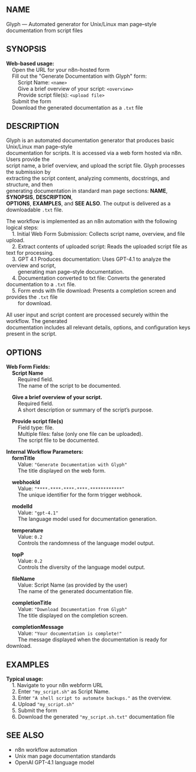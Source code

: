 ## NAME  
Glyph — Automated generator for Unix/Linux man page–style documentation from script files

## SYNOPSIS  
**Web-based usage:**  
&nbsp;&nbsp;&nbsp;&nbsp;Open the URL for your n8n-hosted form  
&nbsp;&nbsp;&nbsp;&nbsp;Fill out the "Generate Documentation with Glyph" form:  
&nbsp;&nbsp;&nbsp;&nbsp;&nbsp;&nbsp;&nbsp;&nbsp;Script Name: `<name>`  
&nbsp;&nbsp;&nbsp;&nbsp;&nbsp;&nbsp;&nbsp;&nbsp;Give a brief overview of your script: `<overview>`  
&nbsp;&nbsp;&nbsp;&nbsp;&nbsp;&nbsp;&nbsp;&nbsp;Provide script file(s): `<upload file>`  
&nbsp;&nbsp;&nbsp;&nbsp;Submit the form  
&nbsp;&nbsp;&nbsp;&nbsp;Download the generated documentation as a `.txt` file  

## DESCRIPTION  
Glyph is an automated documentation generator that produces basic Unix/Linux man page–style  
documentation for scripts. It is accessed via a web form hosted via n8n. Users provide the  
script name, a brief overview, and upload the script file. Glyph processes the submission by  
extracting the script content, analyzing comments, docstrings, and structure, and then  
generating documentation in standard man page sections: **NAME**, **SYNOPSIS**, **DESCRIPTION**,  
**OPTIONS**, **EXAMPLES**, and **SEE ALSO**. The output is delivered as a downloadable `.txt` file.  

The workflow is implemented as an n8n automation with the following logical steps:  
&nbsp;&nbsp;&nbsp;&nbsp;1. Initial Web Form Submission: Collects script name, overview, and file upload.  
&nbsp;&nbsp;&nbsp;&nbsp;2. Extract contents of uploaded script: Reads the uploaded script file as text for processing.  
&nbsp;&nbsp;&nbsp;&nbsp;3. GPT 4.1 Produces documentation: Uses GPT-4.1 to analyze the overview and script,  
&nbsp;&nbsp;&nbsp;&nbsp;&nbsp;&nbsp;&nbsp;&nbsp;generating man page–style documentation.  
&nbsp;&nbsp;&nbsp;&nbsp;4. Documentation converted to txt file: Converts the generated documentation to a `.txt` file.  
&nbsp;&nbsp;&nbsp;&nbsp;5. Form ends with file download: Presents a completion screen and provides the `.txt` file  
&nbsp;&nbsp;&nbsp;&nbsp;&nbsp;&nbsp;&nbsp;&nbsp;for download.  

All user input and script content are processed securely within the workflow. The generated  
documentation includes all relevant details, options, and configuration keys present in the script.

## OPTIONS  

**Web Form Fields:**  
&nbsp;&nbsp;&nbsp;&nbsp;**Script Name**  
&nbsp;&nbsp;&nbsp;&nbsp;&nbsp;&nbsp;&nbsp;&nbsp;Required field.  
&nbsp;&nbsp;&nbsp;&nbsp;&nbsp;&nbsp;&nbsp;&nbsp;The name of the script to be documented.  

&nbsp;&nbsp;&nbsp;&nbsp;**Give a brief overview of your script.**  
&nbsp;&nbsp;&nbsp;&nbsp;&nbsp;&nbsp;&nbsp;&nbsp;Required field.  
&nbsp;&nbsp;&nbsp;&nbsp;&nbsp;&nbsp;&nbsp;&nbsp;A short description or summary of the script’s purpose.  

&nbsp;&nbsp;&nbsp;&nbsp;**Provide script file(s)**  
&nbsp;&nbsp;&nbsp;&nbsp;&nbsp;&nbsp;&nbsp;&nbsp;Field type: file.  
&nbsp;&nbsp;&nbsp;&nbsp;&nbsp;&nbsp;&nbsp;&nbsp;Multiple files: false (only one file can be uploaded).  
&nbsp;&nbsp;&nbsp;&nbsp;&nbsp;&nbsp;&nbsp;&nbsp;The script file to be documented.  

**Internal Workflow Parameters:**  
&nbsp;&nbsp;&nbsp;&nbsp;**formTitle**  
&nbsp;&nbsp;&nbsp;&nbsp;&nbsp;&nbsp;&nbsp;&nbsp;Value: `"Generate Documentation with Glyph"`  
&nbsp;&nbsp;&nbsp;&nbsp;&nbsp;&nbsp;&nbsp;&nbsp;The title displayed on the web form.  

&nbsp;&nbsp;&nbsp;&nbsp;**webhookId**  
&nbsp;&nbsp;&nbsp;&nbsp;&nbsp;&nbsp;&nbsp;&nbsp;Value: `"****-****-****-****-************"`  
&nbsp;&nbsp;&nbsp;&nbsp;&nbsp;&nbsp;&nbsp;&nbsp;The unique identifier for the form trigger webhook.  

&nbsp;&nbsp;&nbsp;&nbsp;**modelId**  
&nbsp;&nbsp;&nbsp;&nbsp;&nbsp;&nbsp;&nbsp;&nbsp;Value: `"gpt-4.1"`  
&nbsp;&nbsp;&nbsp;&nbsp;&nbsp;&nbsp;&nbsp;&nbsp;The language model used for documentation generation.  

&nbsp;&nbsp;&nbsp;&nbsp;**temperature**  
&nbsp;&nbsp;&nbsp;&nbsp;&nbsp;&nbsp;&nbsp;&nbsp;Value: `0.2`  
&nbsp;&nbsp;&nbsp;&nbsp;&nbsp;&nbsp;&nbsp;&nbsp;Controls the randomness of the language model output.  

&nbsp;&nbsp;&nbsp;&nbsp;**topP**  
&nbsp;&nbsp;&nbsp;&nbsp;&nbsp;&nbsp;&nbsp;&nbsp;Value: `0.2`  
&nbsp;&nbsp;&nbsp;&nbsp;&nbsp;&nbsp;&nbsp;&nbsp;Controls the diversity of the language model output.  

&nbsp;&nbsp;&nbsp;&nbsp;**fileName**  
&nbsp;&nbsp;&nbsp;&nbsp;&nbsp;&nbsp;&nbsp;&nbsp;Value: Script Name (as provided by the user)  
&nbsp;&nbsp;&nbsp;&nbsp;&nbsp;&nbsp;&nbsp;&nbsp;The name of the generated documentation file.  

&nbsp;&nbsp;&nbsp;&nbsp;**completionTitle**  
&nbsp;&nbsp;&nbsp;&nbsp;&nbsp;&nbsp;&nbsp;&nbsp;Value: `"Download Documentation from Glyph"`  
&nbsp;&nbsp;&nbsp;&nbsp;&nbsp;&nbsp;&nbsp;&nbsp;The title displayed on the completion screen.  

&nbsp;&nbsp;&nbsp;&nbsp;**completionMessage**  
&nbsp;&nbsp;&nbsp;&nbsp;&nbsp;&nbsp;&nbsp;&nbsp;Value: `"Your documentation is complete!"`  
&nbsp;&nbsp;&nbsp;&nbsp;&nbsp;&nbsp;&nbsp;&nbsp;The message displayed when the documentation is ready for download.

## EXAMPLES  

**Typical usage:**  
&nbsp;&nbsp;&nbsp;&nbsp;1. Navigate to your n8n webform URL  
&nbsp;&nbsp;&nbsp;&nbsp;2. Enter `"my_script.sh"` as Script Name.  
&nbsp;&nbsp;&nbsp;&nbsp;3. Enter `"A shell script to automate backups."` as the overview.  
&nbsp;&nbsp;&nbsp;&nbsp;4. Upload `"my_script.sh"`  
&nbsp;&nbsp;&nbsp;&nbsp;5. Submit the form  
&nbsp;&nbsp;&nbsp;&nbsp;6. Download the generated `"my_script.sh.txt"` documentation file

## SEE ALSO  
- n8n workflow automation  
- Unix man page documentation standards  
- OpenAI GPT-4.1 language model
